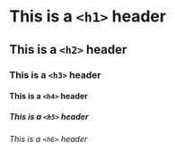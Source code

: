 # This is a `<h1>` header
## This is a `<h2>` header
### This is a `<h3>` header
#### This is a `<h4>` header
##### This is a `<h5>` header
###### This is a `<h6>` header
